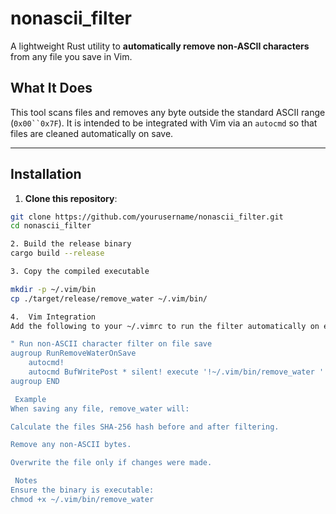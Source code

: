 # nonascii_filter

A lightweight Rust utility to **automatically remove non-ASCII characters** from any file you save in Vim.

##  What It Does

This tool scans files and removes any byte outside the standard ASCII range (`0x00``0x7F`). It is intended to be integrated with Vim via an `autocmd` so that files are cleaned automatically on save.

---

##  Installation

1. **Clone this repository**:

```sh
git clone https://github.com/yourusername/nonascii_filter.git
cd nonascii_filter

2. Build the release binary 
cargo build --release

3. Copy the compiled executable

mkdir -p ~/.vim/bin
cp ./target/release/remove_water ~/.vim/bin/

4.  Vim Integration
Add the following to your ~/.vimrc to run the filter automatically on every file save:

" Run non-ASCII character filter on file save
augroup RunRemoveWaterOnSave
    autocmd!
    autocmd BufWritePost * silent! execute '!~/.vim/bin/remove_water ' . shellescape(@%, 1)
augroup END

 Example
When saving any file, remove_water will:

Calculate the files SHA-256 hash before and after filtering.

Remove any non-ASCII bytes.

Overwrite the file only if changes were made.

 Notes
Ensure the binary is executable:
chmod +x ~/.vim/bin/remove_water
